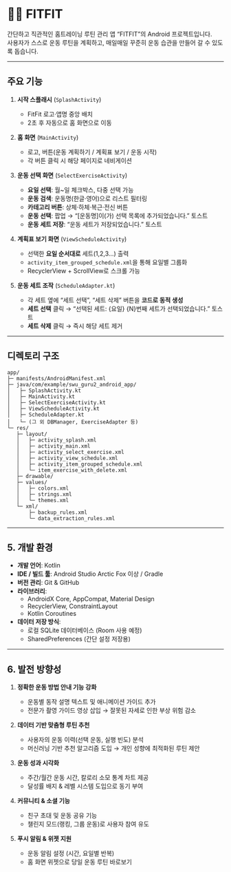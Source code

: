 # 🏃‍♀️ FITFIT

간단하고 직관적인 홈트레이닝 루틴 관리 앱 “FITFIT”의 Android 프로젝트입니다.  
사용자가 스스로 운동 루틴을 계획하고, 매일매일 꾸준히 운동 습관을 만들어 갈 수 있도록 돕습니다.

---

## 주요 기능

1. **시작 스플래시** (`SplashActivity`)  
   - FitFit 로고·앱명 중앙 배치  
   - 2초 후 자동으로 홈 화면으로 이동

2. **홈 화면** (`MainActivity`)  
   - 로고, 버튼(운동 계획하기 / 계획표 보기 / 운동 시작)  
   - 각 버튼 클릭 시 해당 페이지로 네비게이션

3. **운동 선택 화면** (`SelectExerciseActivity`)  
   - **요일 선택**: 월~일 체크박스, 다중 선택 가능  
   - **운동 검색**: 운동명(한글·영어)으로 리스트 필터링  
   - **카테고리 버튼**: 상체·하체·복근·전신 버튼  
   - **운동 선택**: 팝업 → “[운동명]이(가) 선택 목록에 추가되었습니다.” 토스트  
   - **운동 세트 저장**: “운동 세트가 저장되었습니다.” 토스트

4. **계획표 보기 화면** (`ViewScheduleActivity`)  
   - 선택한 **요일 순서대로** 세트(1,2,3…) 출력  
   - `activity_item_grouped_schedule.xml`을 통해 요일별 그룹화  
   - RecyclerView + ScrollView로 스크롤 가능

5. **운동 세트 조작** (`ScheduleAdapter.kt`)  
   - 각 세트 옆에 “세트 선택”, “세트 삭제” 버튼을 **코드로 동적 생성**  
   - **세트 선택** 클릭 → “선택된 세트: {요일} {N}번째 세트가 선택되었습니다.” 토스트  
   - **세트 삭제** 클릭 → 즉시 해당 세트 제거

---

## 디렉토리 구조

```plaintext
app/
├─ manifests/AndroidManifest.xml
├─ java/com/example/swu_guru2_android_app/
│   ├─ SplashActivity.kt
│   ├─ MainActivity.kt
│   ├─ SelectExerciseActivity.kt
│   ├─ ViewScheduleActivity.kt
│   ├─ ScheduleAdapter.kt
│   └─ (그 외 DBManager, ExerciseAdapter 등)
└─ res/
   ├─ layout/
   │   ├─ activity_splash.xml
   │   ├─ activity_main.xml
   │   ├─ activity_select_exercise.xml
   │   ├─ activity_view_schedule.xml
   │   ├─ activity_item_grouped_schedule.xml
   │   └─ item_exercise_with_delete.xml
   ├─ drawable/
   ├─ values/
   │   ├─ colors.xml
   │   ├─ strings.xml
   │   └─ themes.xml
   └─ xml/
       ├─ backup_rules.xml
       └─ data_extraction_rules.xml
```
---

## 5. 개발 환경

- **개발 언어**: Kotlin  
- **IDE / 빌드 툴**: Android Studio Arctic Fox 이상 / Gradle  
- **버전 관리**: Git & GitHub  
- **라이브러리**:  
  - AndroidX Core, AppCompat, Material Design  
  - RecyclerView, ConstraintLayout  
  - Kotlin Coroutines  
- **데이터 저장 방식**:  
  - 로컬 SQLite 데이터베이스 (Room 사용 예정)  
  - SharedPreferences (간단 설정 저장용)

---

## 6. 발전 방향성

1. **정확한 운동 방법 안내 기능 강화**  
   - 운동별 동작 설명 텍스트 및 애니메이션 가이드 추가  
   - 전문가 촬영 가이드 영상 삽입 → 잘못된 자세로 인한 부상 위험 감소

2. **데이터 기반 맞춤형 루틴 추천**  
   - 사용자의 운동 이력(선택 운동, 실행 빈도) 분석  
   - 머신러닝 기반 추천 알고리즘 도입 → 개인 성향에 최적화된 루틴 제안

3. **운동 성과 시각화**  
   - 주간/월간 운동 시간, 칼로리 소모 통계 차트 제공  
   - 달성률 배지 & 레벨 시스템 도입으로 동기 부여

4. **커뮤니티 & 소셜 기능**  
   - 친구 초대 및 운동 공유 기능  
   - 챌린지 모드(랭킹, 그룹 운동)로 사용자 참여 유도

5. **푸시 알림 & 위젯 지원**  
   - 운동 알림 설정 (시간, 요일별 반복)  
   - 홈 화면 위젯으로 당일 운동 루틴 바로보기
